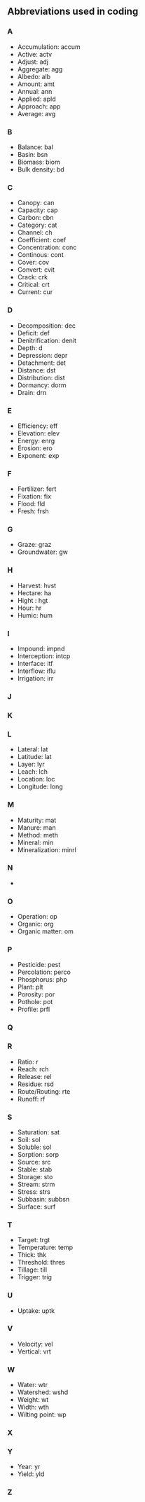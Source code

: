 ## Abbreviations used in coding

### A
 + Accumulation: accum
 + Active: actv
 + Adjust: adj
 + Aggregate: agg
 + Albedo: alb
 + Amount: amt
 + Annual: ann
 + Applied: apld
 + Approach: app
 + Average: avg

### B
 + Balance: bal
 + Basin: bsn
 + Biomass: biom
 + Bulk density: bd

### C
 + Canopy: can
 + Capacity: cap
 + Carbon: cbn
 + Category: cat
 + Channel: ch
 + Coefficient: coef
 + Concentration: conc
 + Continous: cont
 + Cover: cov
 + Convert: cvit
 + Crack: crk
 + Critical: crt
 + Current: cur
### D
 + Decomposition: dec
 + Deficit: def
 + Denitrification: denit
 + Depth: d
 + Depression: depr
 + Detachment: det
 + Distance: dst
 + Distribution: dist
 + Dormancy: dorm
 + Drain: drn

### E
 + Efficiency: eff
 + Elevation: elev
 + Energy: enrg
 + Erosion: ero
 + Exponent: exp

### F
 + Fertilizer: fert
 + Fixation: fix
 + Flood: fld
 + Fresh: frsh

### G
 + Graze: graz
 + Groundwater: gw

### H
 + Harvest: hvst
 + Hectare: ha
 + Hight : hgt
 + Hour: hr
 + Humic: hum

### I
 + Impound: impnd
 + Interception: intcp
 + Interface: itf
 + Interflow: iflu
 + Irrigation: irr

### J

### K

### L
 + Lateral: lat
 + Latitude: lat
 + Layer: lyr
 + Leach: lch
 + Location: loc
 + Longitude: long

### M
 + Maturity: mat
 + Manure: man
 + Method: meth
 + Mineral: min
 + Mineralization: minrl

### N
+

### O
 + Operation: op
 + Organic: org
 + Organic matter: om

### P
 + Pesticide: pest
 + Percolation: perco
 + Phosphorus: php
 + Plant: plt
 + Porosity: por
 + Pothole: pot
 + Profile: prfl

### Q

### R
 + Ratio: r
 + Reach: rch
 + Release: rel
 + Residue: rsd
 + Route/Routing: rte
 + Runoff: rf

### S
 + Saturation: sat
 + Soil: sol
 + Soluble: sol
 + Sorption: sorp
 + Source: src
 + Stable: stab
 + Storage: sto
 + Stream: strm
 + Stress: strs
 + Subbasin: subbsn
 + Surface: surf

### T
 + Target: trgt
 + Temperature: temp
 + Thick: thk
 + Threshold: thres
 + Tillage: till
 + Trigger: trig

### U
 + Uptake: uptk

### V
 + Velocity: vel
 + Vertical: vrt

### W
 + Water: wtr
 + Watershed: wshd
 + Weight: wt
 + Width: wth
 + Wilting point: wp
### X

### Y
 + Year: yr
 + Yield: yld

### Z
